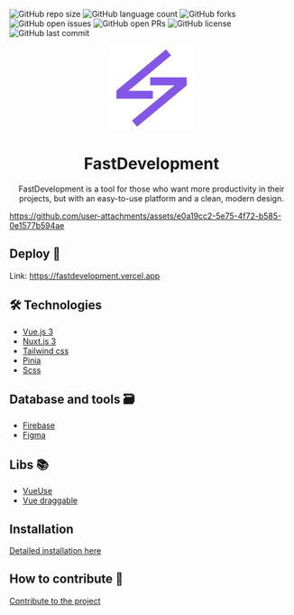 ![GitHub repo size](https://img.shields.io/github/repo-size/Luizboaventura1/fastdevelopment?style=for-the-badge)
![GitHub language count](https://img.shields.io/github/languages/count/Luizboaventura1/fastdevelopment?style=for-the-badge)
![GitHub forks](https://img.shields.io/github/forks/Luizboaventura1/fastdevelopment?style=for-the-badge)
![GitHub open issues](https://img.shields.io/github/issues-raw/Luizboaventura1/fastdevelopment?style=for-the-badge)
![GitHub open PRs](https://img.shields.io/github/issues-pr-raw/Luizboaventura1/fastdevelopment?style=for-the-badge)
![GitHub license](https://img.shields.io/github/license/Luizboaventura1/fastdevelopment?style=for-the-badge)
![GitHub last commit](https://img.shields.io/github/last-commit/Luizboaventura1/fastdevelopment?style=for-the-badge)


<div align="center">
  <img src="./assets/logo-fastdevelopment.png" width="150">
</div>

<h1 align="center">FastDevelopment</h1>

<p align="center">FastDevelopment is a tool for those who want more productivity in their projects, but with an easy-to-use platform and a clean, modern design.</p>

<p align="center">
	
https://github.com/user-attachments/assets/e0a19cc2-5e75-4f72-b585-0e1577b594ae

</p>

## Deploy 🚀

Link: https://fastdevelopment.vercel.app

## 🛠 Technologies

- [Vue.js 3](https://vuejs.org)
- [Nuxt.js 3](https://nuxt.com)
- [Tailwind css](https://tailwindcss.com)
- [Pinia](https://pinia.vuejs.org)
- [Scss](https://sass-lang.com)

## Database and tools 🗃️

- [Firebase](https://firebase.google.com/?hl=pt-br)
- [Figma](www.figma.com)

## Libs 📚

- [VueUse](https://vueuse.org)
- [Vue draggable](https://sortablejs.github.io/Vue.Draggable/#/simple)

## Installation

[Detailed installation here](./docs/OVERVIEW.md)

## How to contribute 🚀

[Contribute to the project](https://github.com/Luizboaventura1/fastdevelopment/blob/main/docs/OVERVIEW.md#how-to-contribute)
